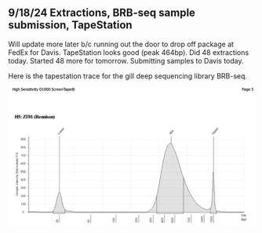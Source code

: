 ## 9/18/24 Extractions, BRB-seq sample submission, TapeStation

Will update more later b/c running out the door to drop off package at FedEx for Davis. TapeStation looks good (peak 464bp). Did 48 extractions today. Started 48 more for tomorrow. Submitting 
samples to Davis today. 

Here is the tapestation trace for the gill deep sequencing library BRB-seq.

![tapestation](/docs/assets/img/deep_seq_gill_tapestation.png)


